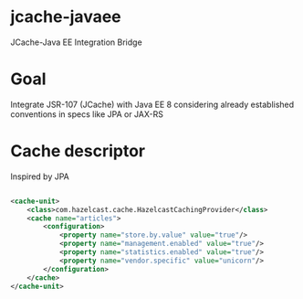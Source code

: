# jcache-javaee
JCache-Java EE Integration Bridge

# Goal

Integrate JSR-107 (JCache) with Java EE 8 considering already established conventions in specs like JPA or JAX-RS

# Cache descriptor

Inspired by JPA

```xml

<cache-unit>
    <class>com.hazelcast.cache.HazelcastCachingProvider</class>
    <cache name="articles">
        <configuration>
            <property name="store.by.value" value="true"/>
            <property name="management.enabled" value="true"/>
            <property name="statistics.enabled" value="true"/>
            <property name="vendor.specific" value="unicorn"/>
        </configuration>
    </cache>
</cache-unit>

```
